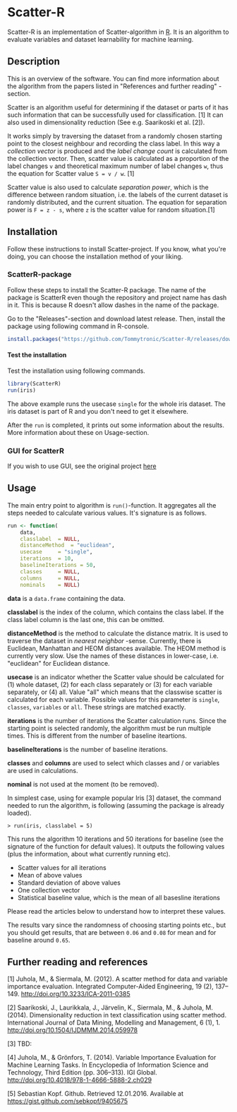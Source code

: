 # Scatter-R

Scatter-R is an implementation of Scatter-algorithm in [R](https://r-project.org). It is an algorithm to evaluate variables and dataset learnability for machine learning.

## Description

This is an overview of the software. You can find more information about the algorithm from the papers listed in "References and further reading" -section.

Scatter is an algorithm useful for determining if the dataset or parts of it has such information that can be successfully used for classification. [1] It can also used in dimensionality reduction (See e.g. Saarikoski et al. [2]).

It works simply by traversing the dataset from a randomly chosen starting point to the closest neighbour and recording the class label. In this way a *collection vector* is produced and the *label change count* is calculated from the collection vector. Then, scatter value is calculated as a proportion of the label changes `v` and theoretical maximum number of label changes `w`, thus the equation for Scatter value `S = v / w`. [1]

Scatter value is also used to calculate *separation power*, which is the difference between random situation, i.e. the labels of the current dataset is randomly distributed, and the current situation. The equation for separation power is `F = z - s`, where `z` is the scatter value for random situation.[1]

## Installation

Follow these instructions to install Scatter-project. If you know, what you're doing, you can choose the installation method of your liking.

### ScatterR-package

Follow these steps to install the Scatter-R package. The name of the package is ScatterR even though the repository and project name has dash in it. This is because R doesn't allow dashes in the name of the package.

Go to the "Releases"-section and download latest release. Then, install the package using following command in R-console.

```R
install.packages("https://github.com/Tommytronic/Scatter-R/releases/download/v1.4/ScatterR_1.4_release.tar.gz", repos = NULL, method = "libcurl")
```

#### Test the installation

Test the installation using following commands.

```R
library(ScatterR)
run(iris)
```

The above example runs the usecase `single` for the whole iris dataset. The iris dataset is part of R and you don't need to get it elsewhere.

After the `run` is completed, it prints out some information about the results. More information about these on Usage-section.

### GUI for ScatterR

If you wish to use GUI, see the original project [here](https://github.com/Tommytronic/Scatter-R)

## Usage

The main entry point to algorithm is `run()`-function. It aggregates all the steps needed to calculate various values. It's signature is as follows.

```R
run <- function(
    data,
    classlabel  = NULL,
    distanceMethod  = "euclidean",
    usecase     = "single",
    iterations  = 10,
    baselineIterations = 50,
    classes     = NULL,
    columns     = NULL,
    nominals    = NULL)
```

**data** is a `data.frame` containing the data.

**classlabel** is the index of the column, which contains the class label. If the class label column is the last one, this can be omitted.

**distanceMethod** is the method to calculate the distance matrix. It is used to traverse the dataset in *nearest neighbor* -sense. Currently, there is Euclidean, Manhattan and HEOM distances available. The HEOM method is currently very slow. Use the names of these distances in lower-case, i.e. "euclidean" for Euclidean distance.

**usecase** is an indicator whether the Scatter value should be calculated for (1) whole dataset, (2) for each class separately or (3) for each variable separately, or (4) all. Value "all" which means that the classwise scatter is calculated for each variable. Possible values for this parameter is `single`, `classes`, `variables` or `all`. These strings are matched exactly.

**iterations** is the number of iterations the Scatter calculation runs. Since the starting point is selected randomly, the algorithm must be run multiple times. This is different from the number of baseline iteartions.

**baselineIterations** is the number of baseline iterations.

**classes** and **columns** are used to select which classes and / or variables are used in calculations.

**nominal** is not used at the moment (to be removed).

In simplest case, using for example popular Iris [3] dataset, the command needed to run the algorithm, is following (assuming the package is already loaded).

```
> run(iris, classlabel = 5)
```

This runs the algorithm 10 iterations and 50 iterations for baseline (see the signature of the function for default values). It outputs the following values (plus the information, about what currently running etc).

- Scatter values for all iterations
- Mean of above values
- Standard deviation of above values
- One collection vector
- Statistical baseline value, which is the mean of all basesline iterations

Please read the articles below to understand how to interpret these values.

The results vary since the randomness of choosing starting points etc., but you should get results, that are between `0.06` and `0.08` for mean and for baseline around `0.65`.

## Further reading and references

[1] Juhola, M., & Siermala, M. (2012). A scatter method for data and variable importance evaluation. Integrated Computer-Aided Engineering, 19 (2), 137–149. http://doi.org/10.3233/ICA-2011-0385

[2] Saarikoski, J., Laurikkala, J., Järvelin, K., Siermala, M., & Juhola, M. (2014). Dimensionality reduction in text classification using scatter method. International Journal of Data Mining, Modelling and Management, 6 (1), 1. http://doi.org/10.1504/IJDMMM.2014.059978

[3] TBD:

[4] Juhola, M., & Grönfors, T. (2014). Variable Importance Evaluation for Machine Learning Tasks. In Encyclopedia of Information Science and Technology, Third Edition (pp. 306–313). IGI Global. http://doi.org/10.4018/978-1-4666-5888-2.ch029

[5] Sebastian Kopf. Github. Retrieved 12.01.2016. Available at https://gist.github.com/sebkopf/9405675
